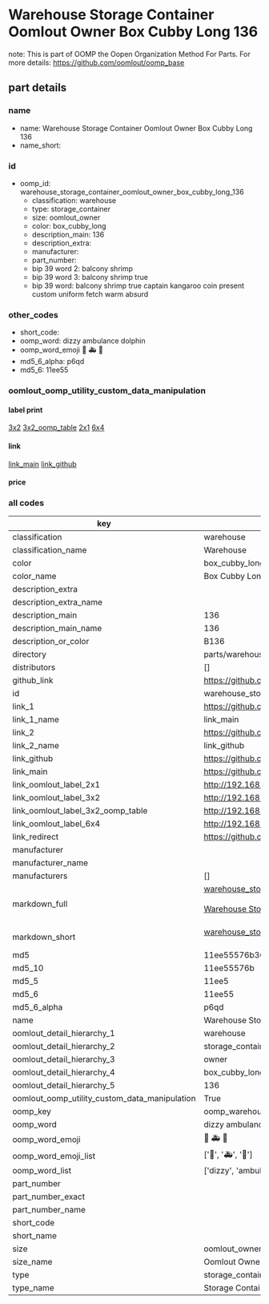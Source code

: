 # Warehouse Storage Container Oomlout Owner Box Cubby Long 136  

note: This is part of OOMP the Oopen Organization Method For Parts. For more details: https://github.com/oomlout/oomp_base

##  part details
  







### name
* name: Warehouse Storage Container Oomlout Owner Box Cubby Long 136
* name_short: 
### id
* oomp_id: warehouse_storage_container_oomlout_owner_box_cubby_long_136
  * classification: warehouse
  * type: storage_container
  * size: oomlout_owner
  * color: box_cubby_long
  * description_main: 136
  * description_extra: 
  * manufacturer: 
  * part_number: 
  * bip 39 word 2: balcony shrimp
  * bip 39 word 3: balcony shrimp true
  * bip 39 word: balcony shrimp true captain kangaroo coin present custom uniform fetch warm absurd

### other_codes
* short_code: 
* oomp_word: dizzy ambulance dolphin
* oomp_word_emoji :dizzy: :ambulance: :dolphin:
* md5_6_alpha: p6qd
* md5_6: 11ee55






### oomlout_oomp_utility_custom_data_manipulation
#### label print
[3x2](http://192.168.1.245:1112/?label=oomp%20p6qd)
[3x2_oomp_table](http://192.168.1.108:1112/?label=oomp%20p6qd)
[2x1](http://192.168.1.242:1112/?label=oomp%20p6qd)
[6x4](http://192.168.1.55:1112/?label=oomp%20p6qd)    

#### link

[link_main](https://github.com/oomlout/oomlout_oomp_version_1_messy/tree/main/parts/warehouse_storage_container_oomlout_owner_box_cubby_long_136) [link_github](https://github.com/oomlout/oomlout_oomp_version_1_messy/tree/main/parts/warehouse_storage_container_oomlout_owner_box_cubby_long_136)                             

#### price







### all codes 
| key | value |  
| --- | --- |  
| classification | warehouse |  
| classification_name | Warehouse |  
| color | box_cubby_long |  
| color_name | Box Cubby Long |  
| description_extra |  |  
| description_extra_name |  |  
| description_main | 136 |  
| description_main_name | 136 |  
| description_or_color | B136 |  
| directory | parts/warehouse_storage_container_oomlout_owner_box_cubby_long_136 |  
| distributors | [] |  
| github_link | https://github.com/oomlout/oomlout_oomp_part_src/tree/main/parts/warehouse_storage_container_oomlout_owner_box_cubby_long_136 |  
| id | warehouse_storage_container_oomlout_owner_box_cubby_long_136 |  
| link_1 | https://github.com/oomlout/oomlout_oomp_version_1_messy/tree/main/parts/warehouse_storage_container_oomlout_owner_box_cubby_long_136 |  
| link_1_name | link_main |  
| link_2 | https://github.com/oomlout/oomlout_oomp_version_1_messy/tree/main/parts/warehouse_storage_container_oomlout_owner_box_cubby_long_136 |  
| link_2_name | link_github |  
| link_github | https://github.com/oomlout/oomlout_oomp_version_1_messy/tree/main/parts/warehouse_storage_container_oomlout_owner_box_cubby_long_136 |  
| link_main | https://github.com/oomlout/oomlout_oomp_version_1_messy/tree/main/parts/warehouse_storage_container_oomlout_owner_box_cubby_long_136 |  
| link_oomlout_label_2x1 | http://192.168.1.242:1112/?label=oomp%20p6qd |  
| link_oomlout_label_3x2 | http://192.168.1.245:1112/?label=oomp%20p6qd |  
| link_oomlout_label_3x2_oomp_table | http://192.168.1.108:1112/?label=oomp%20p6qd |  
| link_oomlout_label_6x4 | http://192.168.1.55:1112/?label=oomp%20p6qd |  
| link_redirect | https://github.com/oomlout/oomlout_oomp_version_1_messy/tree/main/parts/warehouse_storage_container_oomlout_owner_box_cubby_long_136 |  
| manufacturer |  |  
| manufacturer_name |  |  
| manufacturers | [] |  
| markdown_full | [warehouse_storage_container_oomlout_owner_box_cubby_long_136](none)<br>[](none)<br>[Warehouse Storage Container Oomlout Owner Box Cubby Long 136](none)<br><br> |  
| markdown_short | [warehouse_storage_container_oomlout_owner_box_cubby_long_136](none)<br><br> |  
| md5 | 11ee55576b369540b5bcc223d2b1c88e |  
| md5_10 | 11ee55576b |  
| md5_5 | 11ee5 |  
| md5_6 | 11ee55 |  
| md5_6_alpha | p6qd |  
| name | Warehouse Storage Container Oomlout Owner Box Cubby Long 136 |  
| oomlout_detail_hierarchy_1 | warehouse |  
| oomlout_detail_hierarchy_2 | storage_container |  
| oomlout_detail_hierarchy_3 | owner |  
| oomlout_detail_hierarchy_4 | box_cubby_long |  
| oomlout_detail_hierarchy_5 | 136 |  
| oomlout_oomp_utility_custom_data_manipulation | True |  
| oomp_key | oomp_warehouse_storage_container_oomlout_owner_box_cubby_long_136 |  
| oomp_word | dizzy ambulance dolphin |  
| oomp_word_emoji | :dizzy: :ambulance: :dolphin: |  
| oomp_word_emoji_list | [':dizzy:', ':ambulance:', ':dolphin:'] |  
| oomp_word_list | ['dizzy', 'ambulance', 'dolphin'] |  
| part_number |  |  
| part_number_exact |  |  
| part_number_name |  |  
| short_code |  |  
| short_name |  |  
| size | oomlout_owner |  
| size_name | Oomlout Owner |  
| type | storage_container |  
| type_name | Storage Container |  
